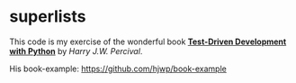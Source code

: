 # superlists

This code is my exercise of the wonderful book **[Test-Driven Development with Python](https://github.com/hjwp/book-example "Obey the testing goat!")** by _Harry J.W. Percival_.

His book-example: https://github.com/hjwp/book-example

